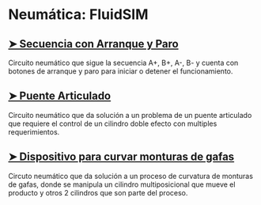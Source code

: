 # Neumática: FluidSIM

## [➤ Secuencia con Arranque y Paro](/Software/FluidSIM/Secuencia_con_Arranque_&_Paro)
Circuito neumático que sigue  la secuencia A+, B+, A-, B- y cuenta con botones de arranque y paro para iniciar o detener el funcionamiento.

## [➤ Puente Articulado](/Software/FluidSIM/Puente_Articulado)
Circuito neumático que da solución a un problema de un puente articulado que requiere el control de un cilindro doble efecto con multiples requerimientos.

## [➤ Dispositivo para curvar monturas de gafas](/Software/FluidSIM/Curvador_Montura_Gafas)
Circuto neumático que da solución a un proceso de curvatura de monturas de gafas, donde se manipula un cilindro multiposicional que mueve el producto y otros 2 cilindros que son parte del proceso.